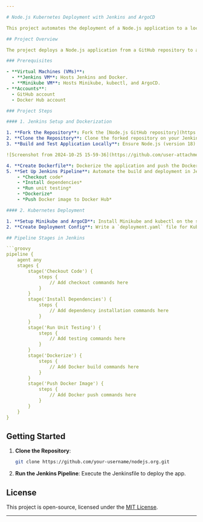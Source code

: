 ```yaml
---

# Node.js Kubernetes Deployment with Jenkins and ArgoCD

This project automates the deployment of a Node.js application to a local Kubernetes cluster using a CI/CD pipeline with Jenkins, Docker, and ArgoCD.

## Project Overview

The project deploys a Node.js application from a GitHub repository to a Kubernetes cluster running on Minikube. Using ArgoCD for continuous delivery, we automate the entire process with a Jenkins pipeline to streamline the build, test, and deployment phases.

### Prerequisites

- **Virtual Machines (VMs)**:
  - **Jenkins VM**: Hosts Jenkins and Docker.
  - **Minikube VM**: Hosts Minikube, kubectl, and ArgoCD.
- **Accounts**:
  - GitHub account
  - Docker Hub account

### Project Steps

#### 1. Jenkins Setup and Dockerization

1. **Fork the Repository**: Fork the [Node.js GitHub repository](https://github.com/nodejs/nodejs.org.git) to your GitHub account.
2. **Clone the Repository**: Clone the forked repository on your Jenkins VM.
3. **Build and Test Application Locally**: Ensure Node.js (version 18) is installed, and run unit tests.

![Screenshot from 2024-10-25 15-59-36](https://github.com/user-attachments/assets/f94b5e16-3b3f-48f9-84f6-0a0ff1c91cb3)

4. **Create Dockerfile**: Dockerize the application and push the Dockerfile to your GitHub repository.
5. **Set Up Jenkins Pipeline**: Automate the build and deployment in Jenkins. The pipeline stages include:
    - *Checkout code*
    - *Install dependencies*
    - *Run unit testing*
    - *Dockerize*
    - *Push Docker image to Docker Hub*

#### 2. Kubernetes Deployment

1. **Setup Minikube and ArgoCD**: Install Minikube and kubectl on the second VM and set up ArgoCD for automated deployments.
2. **Create Deployment Config**: Write a `deployment.yaml` file for Kubernetes configuration and push it to the GitHub repository.

## Pipeline Stages in Jenkins

```groovy
pipeline {
    agent any
    stages {
        stage('Checkout Code') {
            steps {
                // Add checkout commands here
            }
        }
        stage('Install Dependencies') {
            steps {
                // Add dependency installation commands here
            }
        }
        stage('Run Unit Testing') {
            steps {
                // Add testing commands here
            }
        }
        stage('Dockerize') {
            steps {
                // Add Docker build commands here
            }
        }
        stage('Push Docker Image') {
            steps {
                // Add Docker push commands here
            }
        }
    }
}
```

## Getting Started

1. **Clone the Repository**:
   ```bash
   git clone https://github.com/your-username/nodejs.org.git
   ```
2. **Run the Jenkins Pipeline**: Execute the Jenkinsfile to deploy the app.

## License

This project is open-source, licensed under the [MIT License](LICENSE).

---
```

